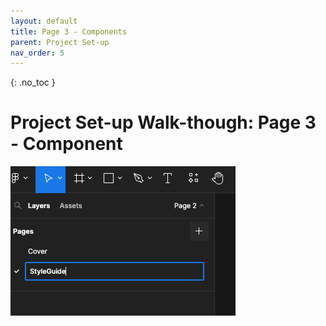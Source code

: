 ```yaml
---
layout: default
title: Page 3 - Components
parent: Project Set-up
nav_order: 5
---
```


{: .no_toc }

#  Project Set-up Walk-though: Page 3 - Component

![](../images/doc_set_up_2023/styles/Page_2.png)

 
